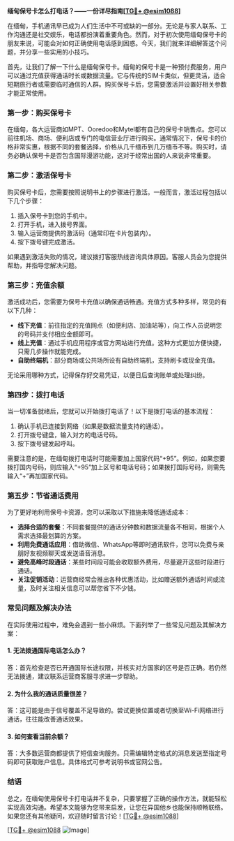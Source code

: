 **缅甸保号卡怎么打电话？——一份详尽指南[[TG💪+ @esim1088](https://t.me/s/esim1088)]**

在缅甸，手机通讯早已成为人们生活中不可或缺的一部分。无论是与家人联系、工作沟通还是社交娱乐，电话都扮演着重要角色。然而，对于初次使用缅甸保号卡的朋友来说，可能会对如何正确使用电话感到困惑。今天，我们就来详细解答这个问题，并分享一些实用的小技巧。

首先，让我们了解一下什么是缅甸保号卡。缅甸的保号卡是一种预付费服务，用户可以通过充值获得通话时长或数据流量。它与传统的SIM卡类似，但更灵活，适合短期旅行者或需要临时通信的人群。购买保号卡后，您需要激活并设置好相关参数才能正常使用。

### **第一步：购买保号卡**

在缅甸，各大运营商如MPT、Ooredoo和Mytel都有自己的保号卡销售点。您可以前往机场、商场、便利店或专门的电信营业厅进行购买。通常情况下，保号卡的价格非常实惠，根据不同的套餐选择，价格从几千缅币到几万缅币不等。购买时，请务必确认保号卡是否包含国际漫游功能，这对于经常出国的人来说非常重要。

### **第二步：激活保号卡**

购买保号卡后，您需要按照说明书上的步骤进行激活。一般而言，激活过程包括以下几个步骤：

1. 插入保号卡到您的手机中。
2. 打开手机，进入拨号界面。
3. 输入运营商提供的激活码（通常印在卡片包装内）。
4. 按下拨号键完成激活。

如果遇到激活失败的情况，建议拨打客服热线咨询具体原因。客服人员会为您提供帮助，并指导您解决问题。

### **第三步：充值余额**

激活成功后，您需要为保号卡充值以确保通话畅通。充值方式多种多样，常见的有以下几种：

- **线下充值**：前往指定的充值网点（如便利店、加油站等），向工作人员说明您的号码并支付相应金额即可。
- **线上充值**：通过手机应用程序或官方网站进行充值。这种方式更加方便快捷，只需几步操作就能完成。
- **自助终端机**：部分商场或公共场所设有自助终端机，支持刷卡或现金充值。

无论采用哪种方式，记得保存好交易凭证，以便日后查询账单或处理纠纷。

### **第四步：拨打电话**

当一切准备就绪后，您就可以开始拨打电话了！以下是拨打电话的基本流程：

1. 确认手机已连接到网络（如果是数据流量支持的通话）。
2. 打开拨号键盘，输入对方的电话号码。
3. 按下拨号键发起呼叫。

需要注意的是，在缅甸拨打电话时可能需要加上国家代码“+95”。例如，如果您要拨打国内号码，则应输入“+95”加上区号和电话号码；如果拨打国际号码，则需先输入“+”再加国家代码。

### **第五步：节省通话费用**

为了更好地利用保号卡资源，您可以采取以下措施来降低通话成本：

- **选择合适的套餐**：不同套餐提供的通话分钟数和数据流量各不相同，根据个人需求选择最划算的方案。
- **利用免费通话应用**：借助微信、WhatsApp等即时通讯软件，您可以免费与亲朋好友视频聊天或发送语音消息。
- **避免高峰时段通话**：某些时间段可能会收取额外费用，尽量避开这些时段进行通话。
- **关注促销活动**：运营商经常会推出各种优惠活动，比如赠送额外通话时间或流量，及时关注相关信息可以帮您省下不少钱。

### **常见问题及解决办法**

在实际使用过程中，难免会遇到一些小麻烦。下面列举了一些常见问题及其解决方案：

#### 1. 无法拨通国际电话怎么办？
答：首先检查是否已开通国际长途权限，并核实对方国家的区号是否正确。若仍然无法拨通，建议联系运营商客服寻求进一步帮助。

#### 2. 为什么我的通话质量很差？
答：这可能是由于信号覆盖不足导致的。尝试更换位置或者切换至Wi-Fi网络进行通话，往往能改善通话效果。

#### 3. 如何查看当前余额？
答：大多数运营商都提供了短信查询服务。只需编辑特定格式的消息发送至指定号码即可获取账户信息。具体格式可参考说明书或官网公告。

### **结语**

总之，在缅甸使用保号卡打电话并不复杂，只要掌握了正确的操作方法，就能轻松实现高效沟通。希望本文能够为您带来启发，让您在异国他乡也能保持顺畅联络。如果您还有其他疑问，欢迎随时留言讨论！[[TG💪+ @esim1088](https://t.me/s/esim1088)]

[[TG💪+ @esim1088](https://t.me/s/esim1088) ![Image](https://i.postimg.cc/4NQfJmqS/Snipaste-2025-05-13-00-14-12.png)]